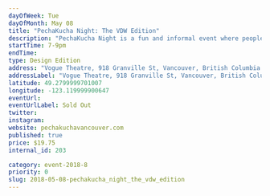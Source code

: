 ```yaml
---
dayOfWeek: Tue
dayOfMonth: May 08
title: "PechaKucha Night: The VDW Edition"
description: "PechaKucha Night is a fun and informal event where people can meet, inspire and get inspired, based on a format that is fast-paced and fun. Join us for PechaKucha Night Vol. 45 as part of the Vancouver Design Week. PechaKucha is for content and not profit. It is supported by a network of volunteers and is 100% funded through ticket sales."
startTime: 7-9pm
endTime: 
type: Design Edition
address: "Vogue Theatre, 918 Granville St, Vancouver, British Columbia V6B 1E3, Canada, Vancouver, BC, Canada"
addressLabel: "Vogue Theatre, 918 Granville St, Vancouver, British Columbia V6B 1E3, Canada"
latitude: 49.2799999701007
longitude: -123.119999900647
eventUrl: 
eventUrlLabel: Sold Out
twitter: 
instagram: 
website: pechakuchavancouver.com
published: true
price: $19.75
internal_id: 203

category: event-2018-8
priority: 0
slug: 2018-05-08-pechakucha_night_the_vdw_edition
---
```

